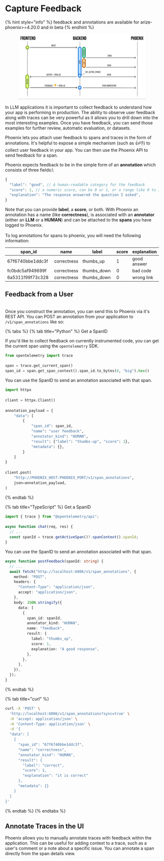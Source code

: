 # Capture Feedback

{% hint style="info" %}
feedback and annotations are available for arize-phoenix>=4.20.0 and in beta
{% endhint %}

<figure><img src="../../.gitbook/assets/feedback_flow.png" alt=""><figcaption></figcaption></figure>

In LLM applications it is important to collect feedback to understand how your app is performing in production. The ability to observe user feedback along with traces can be very powerful as it allows you to drill down into the most interesting examples. Once you have feedback, you can send those examples for further review, automatic evaluation, or datasets.&#x20;

Phoenix lets you attach user feedback to spans and traces in the form of annotations. It's helpful to expose a simple mechanism (such as 👍👎) to collect user feedback in your app. You can then use the Phoenix API to send feedback for a span.&#x20;

Phoenix expects feedback to be in the simple form of an **annotation** which consists of three fields:\


```typescript
{
  "label": "good", // A human-readable category for the feedback
  "score": 1, // a numeric score, can be 0 or 1, or a range like 0 to 100
  "explanation": "The response answered the question I asked",
}
```

Note that you can provide  **label**, a **score**, or both. With Phoenix an annotation has a name (like **correctness**), is associated with  an **annotator** (either an **LLM** or a **HUMAN**) and can be attached to the **spans** you have logged to Phoenix.\
\
To log annotations for spans to phoenix, you will need the following information:

<table><thead><tr><th width="202">span_id</th><th>name</th><th width="158">label</th><th>score</th><th>explanation</th></tr></thead><tbody><tr><td>67f6740bbe1ddc3f</td><td>correctness</td><td>thumbs_up</td><td>1</td><td>good answer</td></tr><tr><td>fc0bdc5af949699f</td><td>correctness</td><td>thumbs_down</td><td>0</td><td>bad code</td></tr><tr><td>6a5311f99f73c328</td><td>correctness</td><td>thumbs_down</td><td>0</td><td>wrong link</td></tr></tbody></table>

## Feedback from a User

\
Once you construct the annotation, you can send this to Phoenix via it's REST API. You can POST an annotation from your application to `/v1/span_annotations` like so:

{% tabs %}
{% tab title="Python" %}
Get a SpanID

If you'd like to collect feedback on currently instrumented code, you can get the current span using the `opentelemetry` SDK.

```python
from opentelemetry import trace

span = trace.get_current_span()
span_id = span.get_span_context().span_id.to_bytes(8, "big").hex()
```

You can use the SpanID to send an annotation associated with that span.

```python
import httpx

client = httpx.Client()

annotation_payload = {
    "data": [
        {
            "span_id": span_id,
            "name": "user feedback",
            "annotator_kind": "HUMAN",
            "result": {"label": "thumbs-up", "score": 1},
            "metadata": {},
        }
    ]
}

client.post(
    "http://PHOENIX_HOST:PHOENIX_PORT/v1/span_annotations",
    json=annotation_payload,
)
```
{% endtab %}

{% tab title="TypeScript" %}
Get a SpanID

```typescript
import { trace } from "@opentelemetry/api";

async function chat(req, res) {
  // ...
  const spanId = trace.getActiveSpan()?.spanContext().spanId;
}
```

You can use the SpanID to send an annotation associated with that span.

```typescript
async function postFeedback(spanId: string) {
  // ...
  await fetch("http://localhost:6006/v1/span_annotations", {
    method: "POST",
    headers: {
      "Content-Type": "application/json",
      accept: "application/json",
    },
    body: JSON.stringify({
      data: [
        {
          span_id: spanId,
          annotator_kind: "HUMAN",
          name: "feedback",
          result: {
            label: "thumbs_up",
            score: 1,
            explanation: "A good response",
          },
        },
      ],
    }),
  });
}
```
{% endtab %}

{% tab title="curl" %}
```bash
curl -X 'POST' \
  'http://localhost:6006/v1/span_annotations?sync=true' \
  -H 'accept: application/json' \
  -H 'Content-Type: application/json' \
  -d '{
  "data": [
    {
      "span_id": "67f6740bbe1ddc3f",
      "name": "correctness",
      "annotator_kind": "HUMAN",
      "result": {
        "label": "correct",
        "score": 1,
        "explanation": "it is correct"
      },
      "metadata": {}
    }
  ]
}'
```
{% endtab %}
{% endtabs %}

## Annotate Traces in the UI

Phoenix allows you to manually annotate traces with feedback within the application. This can be useful for adding context to a trace, such as a user's comment or a note about a specific issue. You can annotate a span directly from the span details view.

<figure><img src="https://storage.googleapis.com/arize-assets/phoenix/assets/images/annotation_flow.gif" alt=""><figcaption></figcaption></figure>
